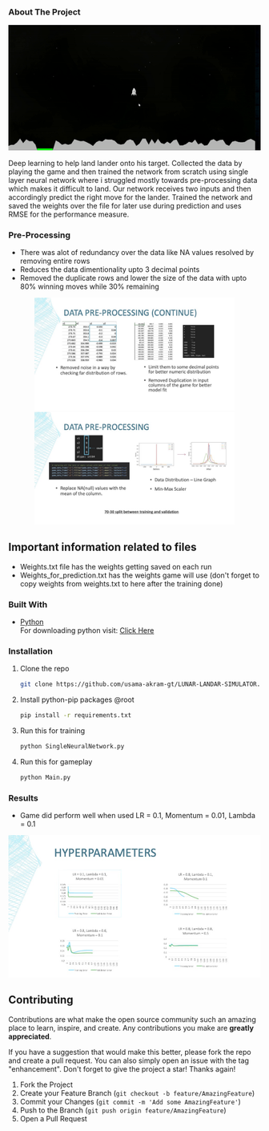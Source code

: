 ### About The Project

<p align="center">
   <img src="https://github.com/usama-akram-gt/LUNAR-LANDAR-SIMULATOR/blob/master/assets/LunarLandar_GamePlay.gif" />
</p>

Deep learning to help land lander onto his target. Collected the data by playing the game and then trained the network
from scratch using single layer neural network where i struggled mostly towards pre-processing data which makes it
difficult to land. Our network receives two inputs and then accordingly predict the right move for the lander. Trained
the network and saved the weights over the file for later use during prediction and uses RMSE for the performance 
measure.

### Pre-Processing
* There was alot of redundancy over the data like NA values resolved by removing entire rows <br>
* Reduces the data dimentionality upto 3 decimal points <br>
* Removed the duplicate rows and lower the size of the data with upto 80% winning moves while 30% remaining

<p align="center">
    <img src="https://github.com/usama-akram-gt/LUNAR-LANDAR-SIMULATOR/blob/master/assets/preprocessing1.jpg" width="400" />
    <img src="https://github.com/usama-akram-gt/LUNAR-LANDAR-SIMULATOR/blob/master/assets/preprocessing2.jpg" width="400" />
</p>

## Important information related to files
* Weights.txt file has the weights getting saved on each run
* Weights_for_prediction.txt has the weights game will use (don't forget to copy weights from weights.txt to here after the training done)

### Built With
* [Python](https://www.python.org) <br>
For downloading python visit: <a href="https://www.python.org/downloads/">Click Here</a>

### Installation
1. Clone the repo
   ```sh
   git clone https://github.com/usama-akram-gt/LUNAR-LANDAR-SIMULATOR.git
   ```
2. Install python-pip packages @root
   ```sh
   pip install -r requirements.txt
   ```
3. Run this for training
   ```sh
   python SingleNeuralNetwork.py
   ```
4. Run this for gameplay
   ```sh
   python Main.py
   ```
   
### Results
* Game did perform well when used LR = 0.1, Momentum = 0.01, Lambda = 0.1 <br>
<p align="center">
    <img src="https://github.com/usama-akram-gt/LUNAR-LANDAR-SIMULATOR/blob/master/assets/hyperparameters.jpg" />
</p>


## Contributing

Contributions are what make the open source community such an amazing place to learn, inspire, and create. Any contributions you make are **greatly appreciated**.

If you have a suggestion that would make this better, please fork the repo and create a pull request. You can also simply open an issue with the tag "enhancement".
Don't forget to give the project a star! Thanks again!

1. Fork the Project
2. Create your Feature Branch (`git checkout -b feature/AmazingFeature`)
3. Commit your Changes (`git commit -m 'Add some AmazingFeature'`)
4. Push to the Branch (`git push origin feature/AmazingFeature`)
5. Open a Pull Request
